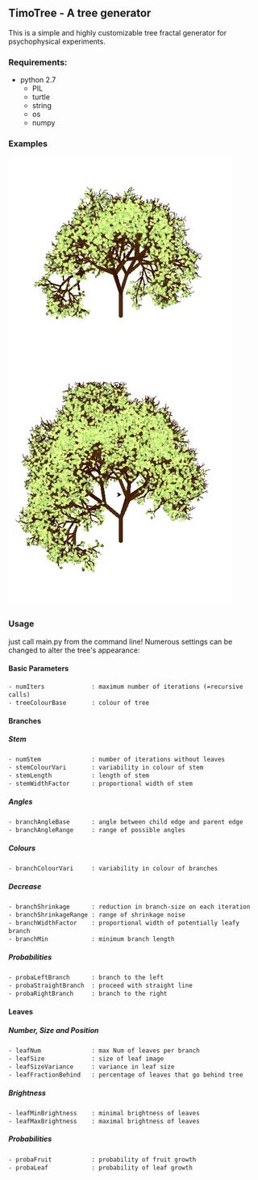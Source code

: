 ## TimoTree - A tree generator

This is a simple and highly customizable tree fractal generator for psychophysical experiments. 

### Requirements:
- python 2.7    
  - PIL  
  - turtle  
  - string  
  - os  
  - numpy  


### Examples

![Example 1](example1.png)
![Example 2](example2.png)


### Usage 
just call main.py from the command line! Numerous settings can be changed to alter the tree's appearance:


#### Basic Parameters 
	- numIters             : maximum number of iterations (=recursive calls)
	- treeColourBase       : colour of tree

#### Branches
##### Stem
	- numStem              : number of iterations without leaves
	- stemColourVari       : variability in colour of stem
	- stemLength           : length of stem
	- stemWidthFactor      : proportional width of stem
##### Angles
	- branchAngleBase      : angle between child edge and parent edge
	- branchAngleRange     : range of possible angles	
##### Colours
	- branchColourVari     : variability in colour of branches
##### Decrease
	- branchShrinkage      : reduction in branch-size on each iteration
	- branchShrinkageRange : range of shrinkage noise
	- branchWidthFactor    : proportional width of potentially leafy branch
	- branchMin            : minimum branch length	
##### Probabilities
	- probaLeftBranch      : branch to the left
	- probaStraightBranch  : proceed with straight line
	- probaRightBranch     : branch to the right

#### Leaves
##### Number, Size and Position
	- leafNum              : max Num of leaves per branch
	- leafSize             : size of leaf image
	- leafSizeVariance     : variance in leaf size
	- leafFractionBehind   : percentage of leaves that go behind tree
##### Brightness
	- leafMinBrightness    : minimal brightness of leaves
	- leafMaxBrightness    : maximal brightness of leaves
##### Probabilities	
	- probaFruit           : probability of fruit growth
	- probaLeaf            : probability of leaf growth